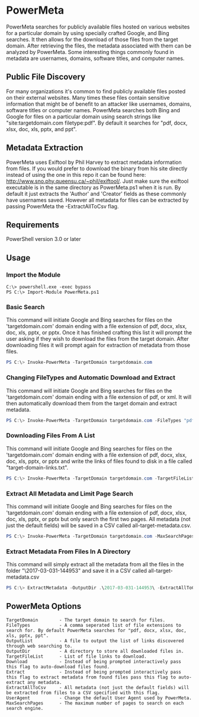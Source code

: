 # PowerMeta
PowerMeta searches for publicly available files hosted on various websites for a particular domain by using specially crafted Google, and Bing searches. It then allows for the download of those files from the target domain. After retrieving the files, the metadata associated with them can be analyzed by PowerMeta. Some interesting things commonly found in metadata are usernames, domains, software titles, and computer names.

## Public File Discovery
For many organizations it's common to find publicly available files posted on their external websites. Many times these files contain sensitive information that might be of benefit to an attacker like usernames, domains, software titles or computer names. PowerMeta searches both Bing and Google for files on a particular domain using search strings like "site:targetdomain.com filetype:pdf". By default it searches for "pdf, docx, xlsx, doc, xls, pptx, and ppt". 

## Metadata Extraction
PowerMeta uses Exiftool by Phil Harvey to extract metadata information from files. If you would prefer to download the binary from his site directly instead of using the one in this repo it can be found here: http://www.sno.phy.queensu.ca/~phil/exiftool/. Just make sure the exiftool executable is in the same directory as PowerMeta.ps1 when it is run. By default it just extracts the 'Author' and 'Creator' fields as these commonly have usernames saved. However all metadata for files can be extracted by passing PowerMeta the -ExtractAllToCsv flag.

## Requirements
PowerShell version 3.0 or later

## Usage
### Import the Module
```
C:\> powershell.exe -exec bypass
PS C:\> Import-Module PowerMeta.ps1
```
### Basic Search
This command will initiate Google and Bing searches for files on the 'targetdomain.com' domain ending with a file extension of pdf, docx, xlsx, doc, xls, pptx, or pptx. Once it has finished crafting this list it will prompt the user asking if they wish to download the files from the target domain. After downloading files it will prompt again for extraction of metadata from those files.
``` PowerShell
PS C:\> Invoke-PowerMeta -TargetDomain targetdomain.com
```
### Changing FileTypes and Automatic Download and Extract
This command will initiate Google and Bing searches for files on the 'targetdomain.com' domain ending with a file extension of pdf, or xml. It will then automatically download them from the target domain and extract metadata.
``` PowerShell
PS C:\> Invoke-PowerMeta -TargetDomain targetdomain.com -FileTypes "pdf, xml" -Download -Extract
```
### Downloading Files From A List
This command will initiate Google and Bing searches for files on the 'targetdomain.com' domain ending with a file extension of pdf, docx, xlsx, doc, xls, pptx, or pptx and write the links of files found to disk in a file called "target-domain-links.txt".
``` PowerShell
PS C:\> Invoke-PowerMeta -TargetDomain targetdomain.com -TargetFileList target-domain-links.txt
```
### Extract All Metadata and Limit Page Search
This command will initiate Google and Bing searches for files on the 'targetdomain.com' domain ending with a file extension of pdf, docx, xlsx, doc, xls, pptx, or pptx but only search the first two pages. All metadata (not just the default fields) will be saved in a CSV called all-target-metadata.csv.
``` PowerShell
PS C:\> Invoke-PowerMeta -TargetDomain targetdomain.com -MaxSearchPages 2 -ExtractAllToCsv all-target-metadata.csv
```
### Extract Metadata From Files In A Directory
This command will simply extract all the metadata from all the files in the folder "\2017-03-031-144953\" and save it in a CSV called all-target-metadata.csv
``` PowerShell
PS C:\> ExtractMetadata -OutputDir .\2017-03-031-144953\ -ExtractAllToCsv all-target-metadata.csv
```
## PowerMeta Options
```
TargetDomain        - The target domain to search for files. 
FileTypes           - A comma seperated list of file extensions to search for. By default PowerMeta searches for "pdf, docx, xlsx, doc, xls, pptx, ppt".
OutputList          - A file to output the list of links discovered through web searching to. 
OutputDir           - A directory to store all downloaded files in.
TargetFileList      - List of file links to download.
Download            - Instead of being prompted interactively pass this flag to auto-download files found.
Extract             - Instead of being prompted interactively pass this flag to extract metadata from found files pass this flag to auto-extract any metadata.
ExtractAllToCsv     - All metadata (not just the default fields) will be extracted from files to a CSV specified with this flag.
UserAgent           - Change the default User Agent used by PowerMeta.
MaxSearchPages      - The maximum number of pages to search on each search engine.
```
